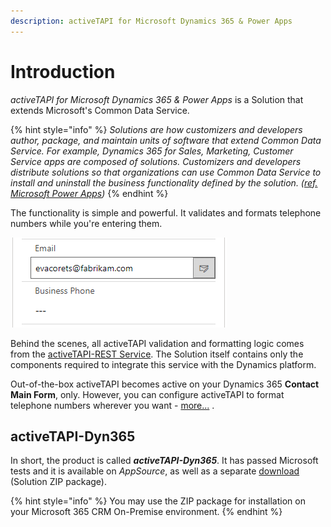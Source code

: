 ```yaml
---
description: activeTAPI for Microsoft Dynamics 365 & Power Apps
---
```


# Introduction

_activeTAPI for Microsoft Dynamics 365 & Power Apps_ is a Solution that extends Microsoft's Common Data Service.

{% hint style="info" %}
_Solutions are how customizers and developers author, package, and maintain units of software that extend Common Data Service. For example, Dynamics 365 for Sales, Marketing, Customer Service apps are composed of solutions. Customizers and developers distribute solutions so that organizations can use Common Data Service to install and uninstall the business functionality defined by the solution. \(_[_ref. Microsoft Power Apps_](https://docs.microsoft.com/en-us/powerapps/developer/common-data-service/introduction-solutions)_\)_
{% endhint %}

The functionality is simple and powerful. It validates and formats telephone numbers while you're entering them.

![](../../.gitbook/assets/fabrikamonline.gif)

Behind the scenes, all activeTAPI validation and formatting logic comes from the [activeTAPI-REST Service](../../actrest/overview.md). The Solution itself contains only the components required to integrate this service with the Dynamics platform.

Out-of-the-box activeTAPI becomes active on your Dynamics 365 **Contact Main Form**, only. However, you can configure activeTAPI to format telephone numbers wherever you want - [more...](../admin/) .

## activeTAPI-Dyn365

In short, the product is called _**activeTAPI-Dyn365**_. It has passed Microsoft tests and it is available on _AppSource_, as well as a separate [download](https://github.com/SchmidteServices/activeTAPI-Dyn365/tree/master/download) \(Solution ZIP package\).

{% hint style="info" %}
You may use the ZIP package for installation on your Microsoft 365 CRM On-Premise environment.
{% endhint %}

